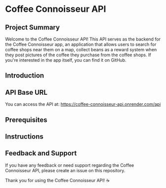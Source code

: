 # Coffee Connoisseur API
## Project Summary
Welcome to the Coffee Connoisseur API! This API serves as the backend for the Coffee Connoisseur app, an application that allows users to search for coffee shops near them on a map, collect beans as a reward system when they post pictures of the coffee they purchase from the coffee shops. If you're interested in the app itself, you can find it on GitHub.

## Introduction


## API Base URL
You can access the API at: https://coffee-connoisseur-api.onrender.com/api

## Prerequisites

## Instructions


## Feedback and Support
If you have any feedback or need support regarding the Coffee Connoisseur API, please create an issue on this repository.

Thank you for using the Coffee Connoisseur API! ☕️
